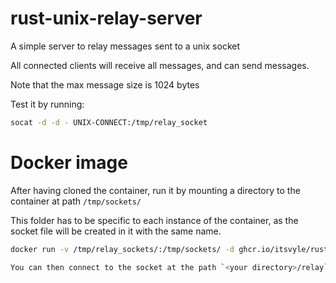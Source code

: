 # rust-unix-relay-server

A simple server to relay messages sent to a unix socket

All connected clients will receive all messages, and can send messages.

Note that the max message size is 1024 bytes

Test it by running:

```bash
socat -d -d - UNIX-CONNECT:/tmp/relay_socket
```

# Docker image

After having cloned the container, run it by mounting a directory to the container at path `/tmp/sockets/`

This folder has to be specific to each instance of the container, as the socket file will be created in it with the same name.

```bash
docker run -v /tmp/relay_sockets/:/tmp/sockets/ -d ghcr.io/itsvyle/rust-unix-relay-server:latest

You can then connect to the socket at the path `<your directory>/relay`
